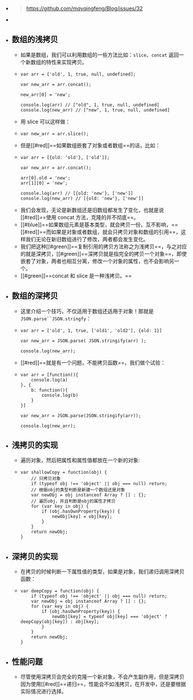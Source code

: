 - > https://github.com/mqyqingfeng/Blog/issues/32
-
- ## 数组的浅拷贝
	- 如果是数组，我们可以利用数组的一些方法比如：`slice`、`concat` 返回一个新数组的特性来实现拷贝。
	- ```
	  var arr = ['old', 1, true, null, undefined];
	  
	  var new_arr = arr.concat();
	  
	  new_arr[0] = 'new';
	  
	  console.log(arr) // ["old", 1, true, null, undefined]
	  console.log(new_arr) // ["new", 1, true, null, undefined]
	  ```
	- 用 slice 可以这样做：
	- ```
	  var new_arr = arr.slice();
	  ```
	- 但是[[#red]]==如果数组嵌套了对象或者数组==的话，比如：
	- ```
	  var arr = [{old: 'old'}, ['old']];
	  
	  var new_arr = arr.concat();
	  
	  arr[0].old = 'new';
	  arr[1][0] = 'new';
	  
	  console.log(arr) // [{old: 'new'}, ['new']]
	  console.log(new_arr) // [{old: 'new'}, ['new']]
	  ```
	- 我们会发现，无论是新数组还是旧数组都发生了变化，也就是说[[#red]]==使用 concat 方法，克隆的并不彻底==。
	- [[#blue]]==如果数组元素是基本类型，就会拷贝一份，互不影响，==[[#red]]==而如果是对象或者数组，就会只拷贝对象和数组的引用==，这样我们无论在新旧数组进行了修改，两者都会发生变化。
	- 我们把这种[[#green]]==复制引用的拷贝方法称之为浅拷贝==，与之对应的就是深拷贝，[[#green]]==深拷贝就是指完全的拷贝一个对象==，即使嵌套了对象，两者也相互分离，修改一个对象的属性，也不会影响另一个。
	- [[#green]]==concat 和 slice 是一种浅拷贝。==
- ## 数组的深拷贝
	- 这里介绍一个技巧，不仅适用于数组还适用于对象！那就是`JSON.parse``JSON.stringfy`：
	- ```
	  var arr = ['old', 1, true, ['old1', 'old2'], {old: 1}]
	  
	  var new_arr = JSON.parse( JSON.stringify(arr) );
	  
	  console.log(new_arr);
	  ```
	- [[#red]]==就是有一个问题，不能拷贝函数==，我们做个试验：
	- ```
	  var arr = [function(){
	      console.log(a)
	  }, {
	      b: function(){
	          console.log(b)
	      }
	  }]
	  
	  var new_arr = JSON.parse(JSON.stringify(arr));
	  
	  console.log(new_arr);
	  ```
- ## 浅拷贝的实现
	- 遍历对象，然后把属性和属性值都放在一个新的对象:
	- ```
	  var shallowCopy = function(obj) {
	      // 只拷贝对象
	      if (typeof obj !== 'object' || obj === null) return;
	      // 根据obj的类型判断是新建一个数组还是对象
	      var newObj = obj instanceof Array ? [] : {};
	      // 遍历obj，并且判断是obj的属性才拷贝
	      for (var key in obj) {
	          if (obj.hasOwnProperty(key)) {
	              newObj[key] = obj[key];
	          }
	      }
	      return newObj;
	  }
	  ```
- ## 深拷贝的实现
	- 在拷贝的时候判断一下属性值的类型，如果是对象，我们递归调用深拷贝函数：
	- ```
	  var deepCopy = function(obj) {
	      if (typeof obj !== 'object' || obj === null) return;
	      var newObj = obj instanceof Array ? [] : {};
	      for (var key in obj) {
	          if (obj.hasOwnProperty(key)) {
	              newObj[key] = typeof obj[key] === 'object' ? deepCopy(obj[key]) : obj[key];
	          }
	      }
	      return newObj;
	  }
	  ```
- ## 性能问题
	- 尽管使用深拷贝会完全的克隆一个新对象，不会产生副作用，但是深拷贝因为使用[[#red]]==递归==，性能会不如浅拷贝，在开发中，还是要根据实际情况进行选择。